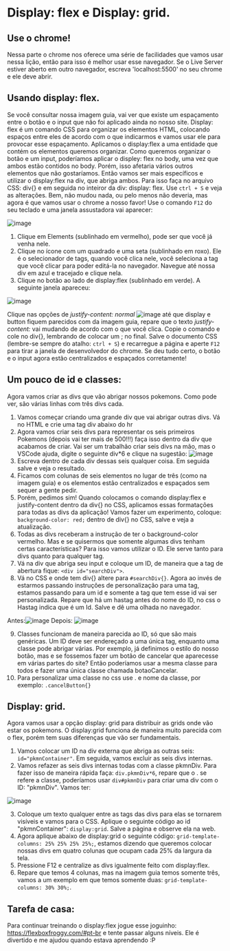 # Display: flex e Display: grid.

## Use o chrome!
  Nessa parte o chrome nos oferece uma série de facilidades que vamos usar nessa lição, então para isso é melhor usar esse navegador. Se o Live Server estiver aberto em outro navegador, escreva 'localhost:5500' no seu chrome e ele deve abrir.
  
## Usando display: flex.
  
  Se você consultar nossa imagem guia, vai ver que existe um espaçamento entre o botão e o input que não foi aplicado ainda no nosso site. Display: flex é um comando CSS para organizar os elementos HTML, colocando espaços entre eles de acordo com o que indicarmos e vamos usar ele para provocar esse espaçamento.
  Aplicamos o display:flex a uma entidade que contém os elementos queremos organizar. Como queremos organizar o botão e um input, poderíamos aplicar o displey: flex no body, uma vez que ambos estão contidos no body. Porém, isso afetaria vários outros elementos que não gostaríamos. Então vamos ser mais específicos e utilizar o display:flex na div, que abriga ambos. Para isso faça no arquivo CSS: div{} e em seguida no inteiror da div: display: flex.
  Use `ctrl + S` e veja as alterações. Bem, não mudou nada, ou pelo menos não deveria, mas agora é que vamos usar o chrome a nosso favor! Use o comando `F12` do seu teclado e uma janela assustadora vai aparecer:

  ![image](https://user-images.githubusercontent.com/39773960/218122241-c575afe7-50fd-41ae-bcfd-365955a80b14.png)

  1) Clique em Elements (sublinhado em vermelho), pode ser que você já venha nele.
  2) Clique no ícone com um quadrado e uma seta (sublinhado em roxo). Ele é o selecionador de tags, quando você clica nele, você seleciona a tag que você clicar para poder editá-la no navegador. Navegue até nossa div em azul e tracejado e clique nela.
  3) Clique no botão ao lado de display:flex (sublinhado em verde). A seguinte janela apareceu:
 
 ![image](https://user-images.githubusercontent.com/39773960/218122973-5ada4b9b-ecc2-4696-a197-574c0c80c23d.png)

  Clique nas opções de _justify-content: normal_ ![image](https://user-images.githubusercontent.com/39773960/218123687-c5a7f133-47ad-490e-84f1-b656f808ae31.png)
 até que display e button fiquem parecidos com da imagem guia, repare que o texto _justify-content:_ vai mudando de acordo com o que você clica. Copie o comando e cole no div{}, lembrando de colocar um ; no final.
  Salve o documento CSS (lembre-se sempre do atalho: `ctrl + S`) e recarregue a página e aperte `F12` para tirar a janela de desenvolvedor do chrome. Se deu tudo certo, o botão e o input agora estão centralizados e espaçados corretamente!
  
## Um pouco de id e classes:

  Agora vamos criar as divs que vão abrigar nossos pokemons. Como pode ver, são várias linhas com três divs cada.
  
  1) Vamos começar criando uma grande div que vai abrigar outras divs. Vá no HTML e crie uma tag div abaixo do hr
  2) Agora vamos criar seis divs para representar os seis primeiros Pokemons (depois vai ter mais de 500!!!) faça isso dentro da div que acabamos de criar. Vai ser um trabalhão criar seis divs na mão, mas o VSCode ajuda, digite o seguinte div*6 e clique na sugestão: ![image](https://user-images.githubusercontent.com/39773960/218125722-3ceaac1b-8eb2-48b2-bc7f-21fc982afd88.png)
  3) Escreva dentro de cada div dessas seis qualquer coisa. Em seguida salve e veja o resultado.
  4) Ficamos com colunas de seis elementos no lugar de três (como na imagem guia) e os elementos estão centralizados e espaçados sem sequer a gente pedir.
  5) Porém, pedimos sim! Quando colocamos o comando display:flex e justify-content dentro da div{} no CSS, aplicamos essas formatações para todas as divs da aplicação! Vamos fazer um experimento, coloque: `background-color: red;` dentro de div{} no CSS, salve e veja a atualização.
  6) Todas as divs receberam a instrução de ter o background-color vermelho. Mas e se quisermos que somente algumas divs tenham certas características? Para isso vamos utilizar o ID. Ele serve tanto para divs quanto para qualquer tag.
  7) Vá na div que abriga seu input e coloque um ID, de maneira que a tag de abertura fique: `<div id="searchDiv">`.
  8) Vá no CSS e onde tem div{} altere para `#searchDiv{}`. Agora ao invés de estarmos passando instruções de personalização para uma tag, estamos passando para um id e somente a tag que tem esse id vai ser personalizada. Repare que há um hastag antes do nome do ID, no css o Hastag indica que é um Id. Salve e dê uma olhada no navegador.

Antes:![image](https://user-images.githubusercontent.com/39773960/218128611-e32f86db-1773-485d-98e8-13993b973191.png)
 Depois: ![image](https://user-images.githubusercontent.com/39773960/218128505-2f335964-e420-4cf7-90d5-dc28ba896b09.png)
 
  9) Classes funcionam de maneira parecida ao ID, só que são mais genéricas. Um ID deve ser endereçado a uma única tag, enquanto uma classe pode abrigar várias. Por exemplo, já definimos o estilo do nosso botão, mas e se fossemos fazer um botão de cancelar que aparecesse em várias partes do site? Então poderíamos usar a mesma classe para todos e fazer uma única classe chamada botaoCancelar.
  10) Para personalizar uma classe no css use . e nome da classe, por exemplo: `.cancelButton{}`

## Display: grid.

  Agora vamos usar a opção display: grid para distribuir as grids onde vão estar os pokemons. O display:grid funciona de maneira muito parecida com o flex, porém tem suas diferenças que vão ser fundamentais.
  1) Vamos colocar um ID na div externa que abriga as outras seis: `id="pkmnContainer"`. Em seguida, vamos excluir as seis divs internas.
  2) Vamos refazer as seis divs internas todas com a classe pkmnDiv. Para fazer isso de maneira rápida faça: `div.pkmnDiv*6`, repare que o . se refere a classe, poderíamos usar `div#pkmnDiv` para criar uma div com o ID: "pkmnDiv". Vamos ter:
  
  ![image](https://user-images.githubusercontent.com/39773960/218184095-ef92e89c-593c-40a0-81e7-ee7bfc398922.png)

  3) Coloque um texto qualquer entre as tags das divs para elas se tornarem visíveis e vamos para o CSS. Aplique o seguinte código ao id "pkmnContainer": `display:grid`. Salve a página e observe ela na web.
  4) Agora aplique abaixo de display:grid o seguinte código: `grid-template-columns: 25% 25% 25% 25%;`, estamos dizendo que queremos colocar nossas divs em quatro colunas que ocupam cada 25% da largura da tela.
  5) Pressione F12 e centralize as divs igualmente feito com display:flex.
  6) Repare que temos 4 colunas, mas na imagem guia temos somente três, vamos a um exemplo em que temos somente duas: `grid-template-columns: 30% 30%;`.

## Tarefa de casa:
 Para continuar treinando o display:flex jogue esse joguinho: https://flexboxfroggy.com/#pt-br e tente passar alguns níveis. Ele é divertido e me ajudou quando estava aprendendo :P
